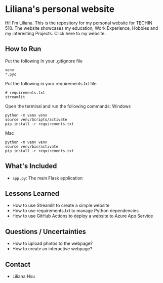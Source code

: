 # Liliana's personal website

Hi! I'm Liliana. This is the repository for my personal website for TECHIN 510. The website showcases my education, Work Experience, Hobbies and my interesting Projects. Click here to my website.

## How to Run
Put the following In your .gitignore file
```
venv
*.pyc
```

Put the following in your requirements.txt file
```
# requirements.txt
streamlit
```

Open the terminal and run the following commands:
Windows
```
python -m venv venv             
source venv/Scripts/activate        
pip install -r requirements.txt 
```
Mac
```
python -m venv venv             
source venv/bin/activate        
pip install -r requirements.txt
```

## What's Included

- `app.py`: The main Flask application

## Lessons Learned

- How to use Streamlit to create a simple website
- How to use requirements.txt to manage Python dependencies
- How to use GitHub Actions to deploy a website to Azure App Service

## Questions / Uncertainties

- How to upload photos to the webpage?
- How to create an interactive webpage?


## Contact

- Liliana Hsu
